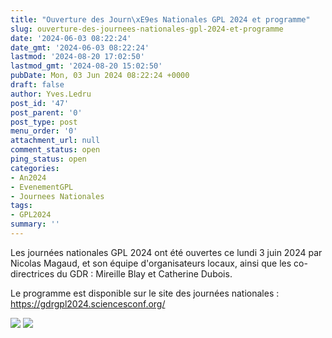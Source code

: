 ```yaml
---
title: "Ouverture des Journ\xE9es Nationales GPL 2024 et programme"
slug: ouverture-des-journees-nationales-gpl-2024-et-programme
date: '2024-06-03 08:22:24'
date_gmt: '2024-06-03 08:22:24'
lastmod: '2024-08-20 17:02:50'
lastmod_gmt: '2024-08-20 15:02:50'
pubDate: Mon, 03 Jun 2024 08:22:24 +0000
draft: false
author: Yves.Ledru
post_id: '47'
post_parent: '0'
post_type: post
menu_order: '0'
attachment_url: null
comment_status: open
ping_status: open
categories:
- An2024
- EvenementGPL
- Journees Nationales
tags:
- GPL2024
summary: ''
---
```


Les journées nationales GPL 2024 ont été ouvertes ce lundi 3 juin 2024 par Nicolas Magaud, et son équipe d'organisateurs locaux, ainsi que les co-directrices du GDR : Mireille Blay et Catherine Dubois.

Le programme est disponible sur le site des journées nationales : <https://gdrgpl2024.sciencesconf.org/>

![](https://gdr-gpl.cnrs.fr/sites/default/files/imagesGPL/JourneesNationales/JourneesNationales2024/GPL2024Ouverture1.JPG) ![](https://gdr-gpl.cnrs.fr/sites/default/files/imagesGPL/JourneesNationales/JourneesNationales2024/GPL2024Ouverture2.JPG)
